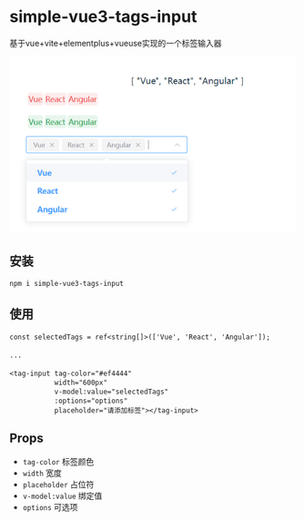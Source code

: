 # simple-vue3-tags-input

基于vue+vite+elementplus+vueuse实现的一个标签输入器

![img.png](screenshot/img.png)


## 安装

```bash
npm i simple-vue3-tags-input
```

## 使用

```vue
const selectedTags = ref<string[]>(['Vue', 'React', 'Angular']);

...

<tag-input tag-color="#ef4444"
           width="600px"
           v-model:value="selectedTags"
           :options="options"
           placeholder="请添加标签"></tag-input>
```

## Props
- `tag-color` 标签颜色
- `width` 宽度
- `placeholder` 占位符
- `v-model:value` 绑定值
- `options` 可选项
